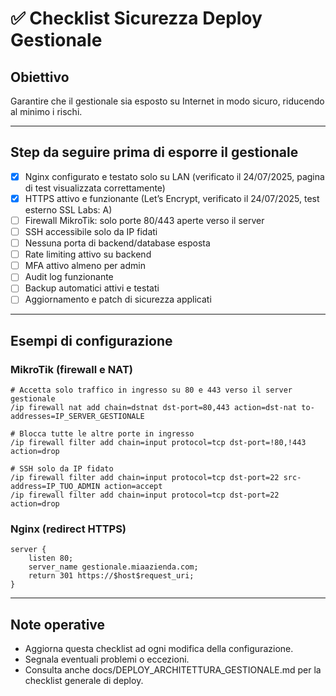 # ✅ Checklist Sicurezza Deploy Gestionale

## Obiettivo
Garantire che il gestionale sia esposto su Internet in modo sicuro, riducendo al minimo i rischi.

---

## Step da seguire prima di esporre il gestionale

- [x] Nginx configurato e testato solo su LAN (verificato il 24/07/2025, pagina di test visualizzata correttamente)
- [x] HTTPS attivo e funzionante (Let’s Encrypt, verificato il 24/07/2025, test esterno SSL Labs: A)
- [ ] Firewall MikroTik: solo porte 80/443 aperte verso il server
- [ ] SSH accessibile solo da IP fidati
- [ ] Nessuna porta di backend/database esposta
- [ ] Rate limiting attivo su backend
- [ ] MFA attivo almeno per admin
- [ ] Audit log funzionante
- [ ] Backup automatici attivi e testati
- [ ] Aggiornamento e patch di sicurezza applicati

---

## Esempi di configurazione

### MikroTik (firewall e NAT)
```shell
# Accetta solo traffico in ingresso su 80 e 443 verso il server gestionale
/ip firewall nat add chain=dstnat dst-port=80,443 action=dst-nat to-addresses=IP_SERVER_GESTIONALE

# Blocca tutte le altre porte in ingresso
/ip firewall filter add chain=input protocol=tcp dst-port=!80,!443 action=drop

# SSH solo da IP fidato
/ip firewall filter add chain=input protocol=tcp dst-port=22 src-address=IP_TUO_ADMIN action=accept
/ip firewall filter add chain=input protocol=tcp dst-port=22 action=drop
```

### Nginx (redirect HTTPS)
```nginx
server {
    listen 80;
    server_name gestionale.miaazienda.com;
    return 301 https://$host$request_uri;
}
```

---

## Note operative
- Aggiorna questa checklist ad ogni modifica della configurazione.
- Segnala eventuali problemi o eccezioni.
- Consulta anche docs/DEPLOY_ARCHITETTURA_GESTIONALE.md per la checklist generale di deploy. 